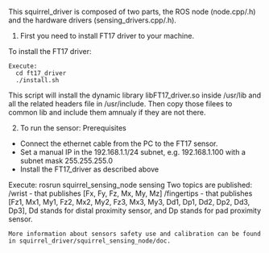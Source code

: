 This squirrel_driver is composed of two parts, the ROS node (node.cpp/.h) and the hardware drivers (sensing_drivers.cpp/.h). 

1. First you need to install FT17 driver to your machine.
    
  To install the FT17 driver:

    Execute:
      cd ft17_driver
      ./install.sh

  This script will install the dynamic library libFT17_driver.so inside /usr/lib and all the related headers file in /usr/include. Then copy those filees to common lib and include them amnualy if they are not there.

2. To run the sensor: 
  Prerequisites
- Connect the ethernet cable from the PC to the FT17 sensor.
- Set a manual IP in the 192.168.1.1/24 subnet, e.g. 192.168.1.100 with a subnet mask 255.255.255.0
- Install the FT17_driver as described above

Execute:
  rosrun squirrel_sensing_node sensing
  Two topics are published:
    /wrist  - that publishes [Fx, Fy, Fz, Mx, My, Mz]
    /fingertips - that publishes [Fz1, Mx1, My1, Fz2, Mx2, My2, Fz3, Mx3, My3, Dd1, Dp1, Dd2, Dp2, Dd3, Dp3], Dd stands for distal proximity sensor, and Dp stands for pad proximity sensor.
    
    More information about sensors safety use and calibration can be found in squirrel_driver/squirrel_sensing_node/doc.
    

